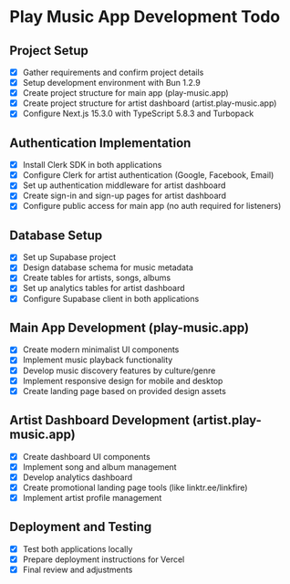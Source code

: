 # Play Music App Development Todo

## Project Setup
- [x] Gather requirements and confirm project details
- [x] Setup development environment with Bun 1.2.9
- [x] Create project structure for main app (play-music.app)
- [x] Create project structure for artist dashboard (artist.play-music.app)
- [x] Configure Next.js 15.3.0 with TypeScript 5.8.3 and Turbopack

## Authentication Implementation
- [x] Install Clerk SDK in both applications
- [x] Configure Clerk for artist authentication (Google, Facebook, Email)
- [x] Set up authentication middleware for artist dashboard
- [x] Create sign-in and sign-up pages for artist dashboard
- [x] Configure public access for main app (no auth required for listeners)

## Database Setup
- [x] Set up Supabase project
- [x] Design database schema for music metadata
- [x] Create tables for artists, songs, albums
- [x] Set up analytics tables for artist dashboard
- [x] Configure Supabase client in both applications

## Main App Development (play-music.app)
- [x] Create modern minimalist UI components
- [x] Implement music playback functionality
- [x] Develop music discovery features by culture/genre
- [x] Implement responsive design for mobile and desktop
- [x] Create landing page based on provided design assets

## Artist Dashboard Development (artist.play-music.app)
- [x] Create dashboard UI components
- [x] Implement song and album management
- [x] Develop analytics dashboard
- [x] Create promotional landing page tools (like linktr.ee/linkfire)
- [x] Implement artist profile management

## Deployment and Testing
- [x] Test both applications locally
- [x] Prepare deployment instructions for Vercel
- [x] Final review and adjustments
